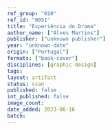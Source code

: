 ```yaml
---
ref_group: "010"
ref_id: "0051"
title: "Experiência do Drama"
author_name: ["Alves Martins"]
publisher: ["unknown publisher"]
year: "unknown-date"
origin: ["Portugal"]
formats: ["book-cover"]
disciplines: [graphic-design]
tags:
layout: artifact
status: scan
published: false
int_published: false
image_count:
date_added: 2023-06-16
batch:
---
```

